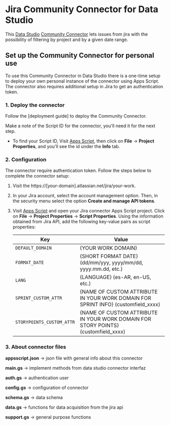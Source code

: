 # Jira Community Connector for Data Studio

This [Data Studio] [Community Connector] lets issues from jira with the possibility of filtering by project and by a given date range.

## Set up the Community Connector for personal use

To use this Community Connector in Data Studio there is a one-time setup to
deploy your own personal instance of the connector using Apps Script. The
connector also requires additional setup in Jira to get an authentication token.

### 1. Deploy the connector

Follow the [deployment guide] to deploy the Community Connector.

Make a note of the Script ID for the connector, you'll need it for the next
step.

- To find your Script ID, Visit [Apps Script], then click on
  **File** -> **Project Properties**, and you'll see the id under the **Info**
  tab.

### 2. Configuration

The connector require authentication token. Follow the steps below to
complete the connector setup:

1.  Visit the https://[your-domain].atlassian.net/jira/your-work.
2.  In your Jira account, select the account management option. 
    Then, in the security menu select the option **Create and manage API tokens**.

3. Visit [Apps Script] and open your Jira connector Apps Script project.
   Click on **File** -> **Project Properties** -> **Script Properties**.
   Using the information obtained from Jira API, add the following key-value
   pairs as script properties:

   Key                   | Value
   ----------------------|----------------------
    `DEFAULT_DOMAIN`     | {YOUR WORK DOMAIN} 
    `FORMAT_DATE`        | {SHORT FORMAT DATE} (dd/mm/yyy, yyyy/mm/dd, yyyy.mm.dd, etc.)    
    `LANG`               | {LANGUAGE} (es-AR, en-US, etc.)
    `SPRINT_CUSTOM_ATTR` | {NAME OF CUSTOM ATTRIBUTE IN YOUR WORK DOMAIN FOR SPRINT INFO} (customfield_xxxx)
    `STORYPOINTS_CUSTOM_ATTR` | {NAME OF CUSTOM ATTRIBUTE IN YOUR WORK DOMAIN FOR STORY POINTS} (customfield_xxxx)

### 3. About connector files

**appsscript.json** -> json file with general info about this connector

**main.gs** -> implement methods from data studio connector interfaz

**auth.gs** -> authentication user

**config.gs** -> configuration of connector

**schema.gs** -> data schema

**data.gs** -> functions for data acquisition from the jira api

**support.gs** -> general purpose functions



[Data Studio]: https://datastudio.google.com
[Community Connector]: https://developers.google.com/datastudio/connector
[Jira API]:https://developer.atlassian.com/cloud/jira/platform/rest/v3/intro/
[Apps Script]: https://script.google.com
[Use a Community Connector]: https://developers.google.com/datastudio/connector/use
